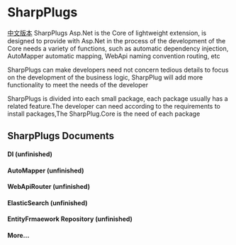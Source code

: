 # SharpPlugs
[中文版本](/doc/ddocument_cn.md)
SharpPlugs Asp.Net is the Core of lightweight extension, is designed to provide with Asp.Net in the process of the development of the Core needs a variety of functions, such as automatic dependency injection, AutoMapper automatic mapping, WebApi naming convention routing, etc

SharpPlugs can make developers need not concern tedious details to focus on the development of the business logic, SharpPlug will add more functionality to meet the needs of the developer

SharpPlugs is divided into each small package, each package usually has a related  feature.The developer can need according to the requirements to install packages,The SharpPlug.Core is the need of each package

## SharpPlugs Documents

#### DI  (unfinished)

#### AutoMapper (unfinished)

#### WebApiRouter (unfinished)

#### ElasticSearch (unfinished)

#### EntityFrmaework Repository (unfinished)

#### More...